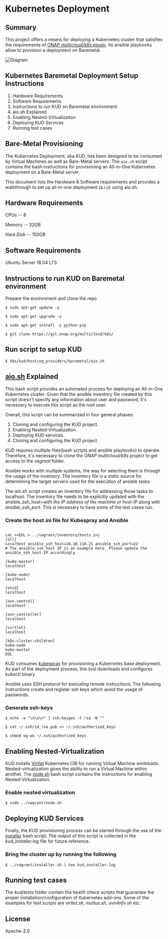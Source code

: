 # Kubernetes Deployment

## Summary

This project offers a means for deploying a Kubernetes cluster
that satisfies the requirements of [ONAP multicloud/k8s plugin][1]. Its
ansible playbooks allow to provision a deployment on Baremetal. 

![Diagram](../../../docs/img/installer_workflow.png)

## Kubernetes Baremetal Deployment Setup Instructions

1. Hardware Requirements
1. Software Requirements
1. Instructions to run KUD on Baremetal environment
1. aio.sh Explained
1. Enabling Nested-Virtualization
1. Deploying KUD Services
1. Running test cases

## Bare-Metal Provisioning

The Kubernetes Deployment, aka KUD, has been designed to be consumed by Virtual Machines as well as Bare-Metal servers. The `aio.sh` script contains the bash instructions for provisioning an All-in-One Kubernetes deployment on a Bare-Metal server.

This document lists the Hardware & Software requirements and provides a walkthrough to set up all-in-one deployment (a.i.o) using aio.sh.

## Hardware Requirements
CPUs -- 8

Memory -- 32GB

Hard Disk -- 150GB

## Software Requirements
Ubuntu Server 18.04 LTS

## Instructions to run KUD on Baremetal environment
Prepare the environment and clone the repo

`$ sudo apt-get update -y`

`$ sudo apt-get upgrade -y`

`$ sudo apt-get install -y python-pip`

`$ git clone https://git.onap.org/multicloud/k8s/`

## Run script to setup KUD

`$ k8s/kud/hosting_providers/baremetal/aio.sh`

## [aio.sh](aio.sh) Explained
This bash script provides an automated process for deploying an All-in-One Kubernetes cluster. Given that the ansible inventory file created by this script doesn't specify any information about user and password, it's necessary to execute this script as the root user.

Overall, this script can be summarized in four general phases:

1. Cloning and configuring the KUD project.
1. Enabling Nested-Virtualization.
1. Deploying KUD services.
1. Cloning and configuring the KUD project

KUD requires multiple files(bash scripts and ansible playbooks) to operate. Therefore, it's necessary to clone the *ONAP multicloud/k8s* project to get access to the *vagrant* folder.

Ansible works with multiple systems, the way for selecting them is through the usage of the inventory. The inventory file is a static source for determining the target servers used for the execution of ansible tasks.

The *aio.sh* script creates an inventory file for addressing those tasks to localhost. The inventory file needs to be explicitly updated with the ansible_ssh_host=*with the IP address of the machine or host-IP* along with *ansible_ssh_port*. This is necessary to have some of the test cases run.

### Create the host.ini file for Kubespray and Ansible
```

cat <<EOL > ../vagrant/inventory/hosts.ini
[all]
Localhost ansible_ssh_host=10.10.110.21 ansible_ssh_port=22
# The ansible_ssh_host IP is an example here. Please update the ansible_ssh_host IP accordingly

[kube-master]
localhost

[kube-node]
localhost

[etcd]
localhost

[ovn-central]
localhost

[ovn-controller]
localhost

[virtlet]
localhost

[k8s-cluster:children]
kube-node
kube-master
EOL

```

KUD consumes [kubespray](https://github.com/kubernetes-sigs/kubespray) for provisioning a Kubernetes base deployment. As part of the deployment process, this tool downloads and configures *kubectl* binary.

Ansible uses SSH protocol for executing remote instructions. The following instructions create and register ssh keys which avoid the usage of passwords.

### Generate ssh-keys
`$ echo -e "\n\n\n" | ssh-keygen -t rsa -N ""`

`$ cat ~/.ssh/id_rsa.pub >> ~/.ssh/authorized_keys`

`$ chmod og-wx ~/.ssh/authorized_keys`

## Enabling Nested-Virtualization
KUD installs [Virtlet](https://github.com/Mirantis/virtlet) Kubernetes CRI for running Virtual Machine workloads. Nested-virtualization gives the ability to run a Virtual Machine within another. The [node.sh](../vagrant/node.sh) bash script contains the instructions for enabling Nested-Virtualization.

### Enable nested virtualization 
`$ sudo ../vagrant/node.sh`

## Deploying KUD Services
Finally, the KUD provisioning process can be started through the use of the [installer](../vagrant/installer.sh) bash script. The output of this script is collected in the *kud_installer.log* file for future reference.

### Bring the cluster up by running the following
`$ ../vagrant/installer.sh | tee kud_installer.log`

## Running test cases
The *kud/tests* folder contain the health check scripts that guarantee the proper installation/configuration of Kubernetes add-ons. Some of the examples for test scripts are *virtlet.sh, multus.sh, ovn4nfv.sh* etc.

## License

Apache-2.0

[1]: https://git.onap.org/multicloud/k8s

